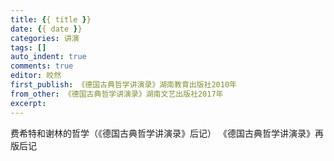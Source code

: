 ```yaml
---
title: {{ title }}
date: {{ date }}
categories: 讲演
tags: []
auto_indent: true
comments: true
editor: 皎然
first_publish: 《德国古典哲学讲演录》湖南教育出版社2010年
from_other: 《德国古典哲学讲演录》湖南文艺出版社2017年
excerpt:
---
```

费希特和谢林的哲学（《德国古典哲学讲演录》后记）
《德国古典哲学讲演录》再版后记
